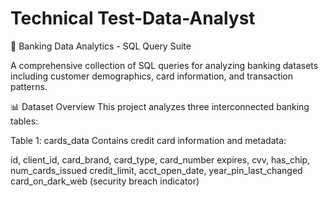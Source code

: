 # Technical Test-Data-Analyst

🏦 Banking Data Analytics - SQL Query Suite

A comprehensive collection of SQL queries for analyzing banking datasets including customer demographics, card information, and transaction patterns.


📊 Dataset Overview
This project analyzes three interconnected banking tables:

Table 1: cards_data
Contains credit card information and metadata:

id, client_id, card_brand, card_type, card_number
expires, cvv, has_chip, num_cards_issued
credit_limit, acct_open_date, year_pin_last_changed
card_on_dark_web (security breach indicator)
